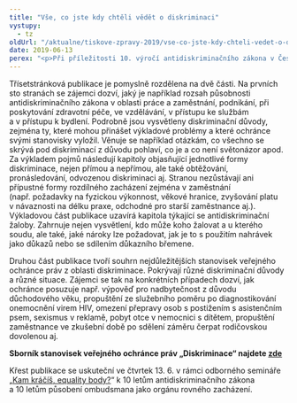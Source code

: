 ```yaml
---
title: "Vše, co jste kdy chtěli vědět o diskriminaci"
vystupy:
  - tz
oldUrl: "/aktualne/tiskove-zpravy-2019/vse-co-jste-kdy-chteli-vedet-o-diskriminaci"
date: 2019-06-13
perex: "<p>Při příležitosti 10. výročí antidiskriminačního zákona v České republice vydala ombudsmanka sborník stanovisek Diskriminace. Svou komplexností jedinečná publikace detailně vysvětluje pojmy týkající se diskriminace, jejich zákonné definice a případně i výklady soudů. Vše přibližuje na konkrétních příkladech, s nimiž se ochránce v uplynulých deseti letech setkával.</p>"
---
```


<!-- imported from the old website -->

<p>Třísetstránková publikace je pomyslně rozdělena na dvě části. Na prvních sto stranách se zájemci dozví, jaký je například rozsah působnosti antidiskriminačního zákona v oblasti práce a zaměstnání, podnikání, při poskytování zdravotní péče, ve vzdělávání, v přístupu ke službám a v přístupu k bydlení. Podrobně jsou vysvětleny diskriminační důvody, zejména ty, které mohou přinášet výkladové problémy a které ochránce svými stanovisky vyložil. Věnuje se například otázkám, co všechno se skrývá pod diskriminací z důvodu pohlaví, co je a co není světonázor apod. Za výkladem pojmů následují kapitoly objasňující jednotlivé formy diskriminace, nejen přímou a nepřímou, ale také obtěžování, pronásledování, odvozenou diskriminaci aj. Stranou nezůstávají ani přípustné formy rozdílného zacházení zejména v zaměstnání (např. požadavky na fyzickou výkonnost, věkové hranice, zvyšování platu v návaznosti na délku praxe, odchodné pro starší zaměstnance aj.). Výkladovou část publikace uzavírá kapitola týkající se antidiskriminační žaloby. Zahrnuje nejen vysvětlení, kdo může koho žalovat a u kterého soudu, ale také, jaké nároky lze požadovat, jak je to s použitím nahrávek jako důkazů nebo se sdílením důkazního břemene.</p> <p>Druhou část publikace tvoří souhrn nejdůležitějších stanovisek veřejného ochránce práv z oblasti diskriminace. Pokrývají různé diskriminační důvody a různé situace. Zájemci se tak na konkrétních případech dozví, jak ochránce posuzuje např. výpověď pro nadbytečnost z důvodu důchodového věku, propuštění ze služebního poměru po diagnostikování onemocnění virem HIV, omezení přepravy osob s postižením s asistenčním psem, sexismus v reklamě, pobyt otce v nemocnici s dítětem, propuštění zaměstnance ve zkušební době po sdělení záměru čerpat rodičovskou dovolenou aj.</p> <p><b>Sborník stanovisek veřejného ochránce práv „Diskriminace“ najdete <a href="/uploads-import/Publikace/sborniky_stanoviska/Sbornik_Diskriminace.pdf" target="_blank">zde</a></b></p> <p>Křest publikace se uskuteční ve čtvrtek 13. 6. v rámci odborného semináře „<a href="/diskriminace/aktuality-z-diskriminace/aktuality-z-diskriminace-2019/kam-kracis-equality-body/" target="_blank">Kam kráčíš, equality body?</a>“ k 10 letům antidiskriminačního zákona a 10 letům působení ombudsmana jako orgánu rovného zacházení.</p>

